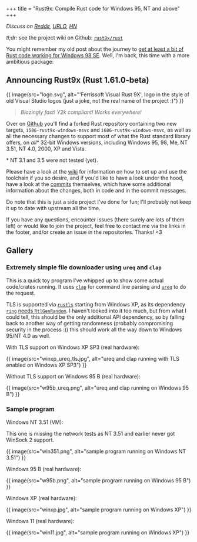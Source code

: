 +++
title = "Rust9x: Compile Rust code for Windows 95, NT and above"
+++

*Discuss on
[Reddit](https://www.reddit.com/r/rust/comments/u8skda/rust9x_compile_rust_code_for_windows_95_nt_and/),
[URLO](https://users.rust-lang.org/t/rust9x-compile-rust-code-for-windows-95-nt-and-above/74581),
[HN](https://news.ycombinator.com/item?id=31112273)*

*tl;dr:* see the project wiki on Github: [`rust9x/rust`](https://github.com/rust9x/rust/wiki)

You might remember my old post about the journey to [get at least a bit of Rust code working for
Windows 98 SE](@/blog/2020-05-26-compiling-rust-for-legacy-windows/index.md). Well, I'm back, this
time with a more ambitious package:

## Announcing Rust9x (Rust 1.61.0-beta)

{{ image(src="logo.svg", alt="'Ferrissoft Visual Rust 9X', logo in the style of old Visual Studio logos (just a joke, not the real name of the project :)") }}

> *Blazingly fast! Y2k compliant! Works everywhere!*

Over on [Github](https://github.com/rust9x/rust/) you'll find a forked Rust repository containing
two new targets, `i586-rust9x-windows-msvc` and `i686-rust9x-windows-msvc`, as well as all the
necessary changes to support most of what the Rust standard library offers, on *all\** 32-bit
Windows versions, including Windows 95, 98, Me, NT 3.51, NT 4.0, 2000, XP and Vista.

\* NT 3.1 and 3.5 were not tested (yet).

Please have a look at the [wiki](https://github.com/rust9x/rust/wiki) for information on how to set
up and use the toolchain if you so desire, and if you'd like to have a look under the hood, have a
look at the [commits](https://github.com/rust9x/rust/commits/rust9x) themselves, which have some
additional information about the changes, both in code and in the commit messages.

Do note that this is just a side project I've done for fun; I'll probably not keep it up to date
with upstream all the time.

If you have any questions, encounter issues (there surely are lots of
them left) or would like to join the project, feel free to contact me via the links in the footer,
and/or create an issue in the repositories. Thanks! <3

## Gallery

### Extremely simple file downloader using `ureq` and `clap`

This is a quick toy program I've whipped up to show some actual code/crates running. It uses
[`clap`](https://docs.rs/clap/latest/clap/) for command line parsing and
[`ureq`](https://docs.rs/ureq/latest/ureq/) to do the request.

TLS is supported via [`rustls`](https://docs.rs/rustls/latest/rustls/) starting from Windows XP, as
its dependency [`ring`](https://docs.rs/ring/latest/ring/) [needs
`RtlGenRandom`](https://github.com/briansmith/ring/blob/main/src/rand.rs#L272). I haven't looked
into it too much, but from what I could tell, this should be the only additional API dependency, so
by falling back to another way of getting randomness (probably compromising security in the process
:)) this should work all the way down to Windows 95/NT 4.0 as well.

With TLS support on Windows XP SP3 (real hardware):

{{ image(src="winxp_ureq_tls.jpg", alt="ureq and clap running with TLS enabled on Windows XP SP3") }}

Without TLS support on Windows 95 B (real hardware):

{{ image(src="w95b_ureq.png", alt="ureq and clap running on Windows 95 B") }}

### Sample program

Windows NT 3.51 (VM):

This one is missing the network tests as NT 3.51 and earlier never got WinSock 2 support.

{{ image(src="win351.png", alt="sample program running on Windows NT 3.51") }}

Windows 95 B (real hardware):

{{ image(src="w95b.png", alt="sample program running on Windows 95 B") }}

Windows XP (real hardware):

{{ image(src="winxp.jpg", alt="sample program running on Windows XP") }}

Windows 11 (real hardware):

{{ image(src="win11.jpg", alt="sample program running on Windows XP") }}
